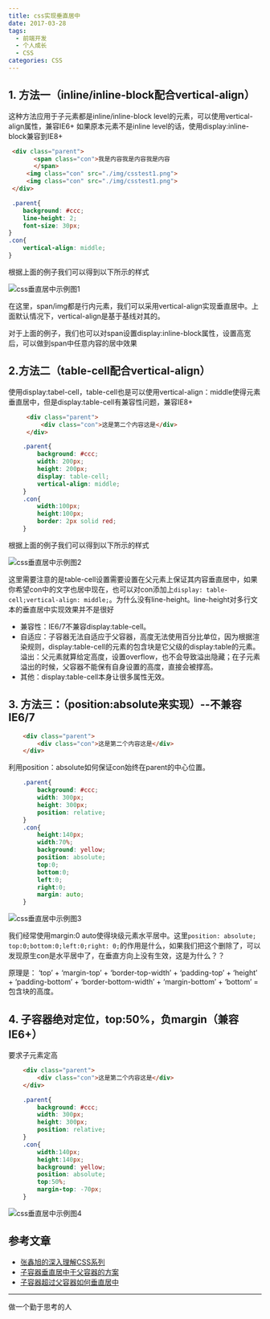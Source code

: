 ```yaml
---
title: css实现垂直居中
date: 2017-03-28
tags:
  - 前端开发
  - 个人成长
  - CSS
categories: CSS
---
```



## 1. 方法一（inline/inline-block配合vertical-align）

这种方法应用于子元素都是inline/inline-block level的元素，可以使用vertical-align属性，兼容IE6+ 如果原本元素不是inline level的话，使用display:inline-block兼容到IE8+

```html
 <div class="parent">
       <span class="con">我是内容我是内容我是内容
       </span>
     <img class="con" src="./img/csstest1.png">
     <img class="con" src="./img/csstest1.png">
 </div>
```

```css
 .parent{
    background: #ccc;
    line-height: 2;
    font-size: 30px;
}
.con{
    vertical-align: middle;
}
```
根据上面的例子我们可以得到以下所示的样式

![css垂直居中示例图1](/images/csstest1.PNG)

在这里，span/img都是行内元素，我们可以采用vertical-align实现垂直居中。上面默认情况下，vertical-align是基于基线对其的。


对于上面的例子，我们也可以对span设置display:inline-block属性，设置高宽后，可以做到span中任意内容的居中效果

## 2.方法二（table-cell配合vertical-align）

使用display:tabel-cell，table-cell也是可以使用vertical-align：middle使得元素垂直居中，但是display:table-cell有兼容性问题，兼容IE8+

```html
     <div class="parent">
         <div class="con">这是第二个内容这是</div>
     </div>
```

```css
    .parent{
        background: #ccc;
        width: 200px;
        height: 200px;
        display: table-cell;
        vertical-align: middle;
    }
    .con{
        width:100px;
        height:100px;
        border: 2px solid red;
    }
```
根据上面的例子我们可以得到以下所示的样式

![css垂直居中示例图2](/images/csstest2.PNG)

这里需要注意的是table-cell设置需要设置在父元素上保证其内容垂直居中，如果你希望con中的文字也居中现在，也可以对con添加上`display: table-cell;vertical-align: middle;`。为什么没有line-height。line-height对多行文本的垂直居中实现效果并不是很好

+ 兼容性：IE6/7不兼容display:table-cell。
+ 自适应：子容器无法自适应于父容器，高度无法使用百分比单位，因为根据渲染规则，display:table-cell的元素的包含块是它父级的display:table的元素。溢出：父元素就算给定高度，设置overflow，也不会导致溢出隐藏；在子元素溢出的时候，父容器不能保有自身设置的高度，直接会被撑高。
+ 其他：display:table-cell本身让很多属性无效。

## 3. 方法三：（position:absolute来实现）--不兼容IE6/7

```HTML
    <div class="parent">
        <div class="con">这是第二个内容这是</div>
    </div>
```

利用position：absolute如何保证con始终在parent的中心位置。

```css
    .parent{
        background: #ccc;
        width: 300px;
        height: 300px;
        position: relative;
    }
    .con{
        height:140px;
        width:70%;
        background: yellow;
        position: absolute; 
        top:0;
        bottom:0;
        left:0;
        right:0;
        margin: auto;
    }
```
![css垂直居中示例图3](/images/csstest3.PNG)

我们经常使用margin:0 auto使得块级元素水平居中。这里`position: absolute; top:0;bottom:0;left:0;right: 0;`的作用是什么，如果我们把这个删除了，可以发现原生con是水平居中了，在垂直方向上没有生效，这是为什么？？

原理是：
‘top’ + ‘margin-top’ + ‘border-top-width’ + ‘padding-top’ + ‘height’ + ‘padding-bottom’ + ‘border-bottom-width’ + ‘margin-bottom’ + ‘bottom’ = 包含块的高度。


## 4. 子容器绝对定位，top:50%，负margin（兼容IE6+）

要求子元素定高

```HTML
    <div class="parent">
        <div class="con">这是第二个内容这是</div>
    </div>
```

```css
    .parent{
        background: #ccc;
        width: 300px;
        height: 300px;
        position: relative;
    }
    .con{
        width:140px;
        height:140px;
        background: yellow;
        position: absolute;
        top:50%;
        margin-top: -70px;
    }
```

![css垂直居中示例图4](/images/csstest4.PNG)

## 参考文章

+ [张鑫旭的深入理解CSS系列](http://www.imooc.com/u/197450/courses?sort=publish)
+ [子容器垂直居中于父容器的方案](https://segmentfault.com/a/1190000000381042)
+ [子容器超过父容器如何垂直居中](https://segmentfault.com/q/1010000000343188#a-1020000000343394)
---
做一个勤于思考的人